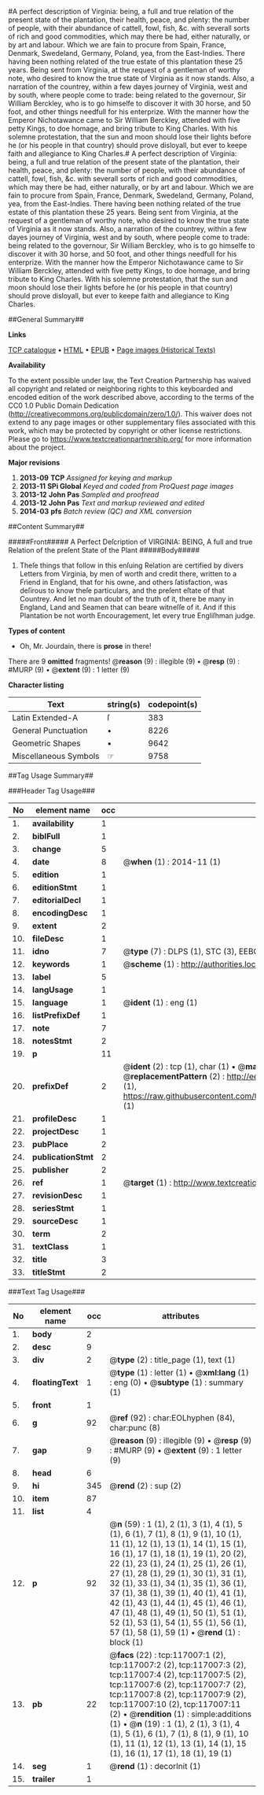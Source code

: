 #A perfect description of Virginia: being, a full and true relation of the present state of the plantation, their health, peace, and plenty: the number of people, with their abundance of cattell, fowl, fish, &c. with severall sorts of rich and good commodities, which may there be had, either naturally, or by art and labour. Which we are fain to procure from Spain, France, Denmark, Swedeland, Germany, Poland, yea, from the East-Indies. There having been nothing related of the true estate of this plantation these 25 years. Being sent from Virginia, at the request of a gentleman of worthy note, who desired to know the true state of Virginia as it now stands. Also, a narration of the countrey, within a few dayes journey of Virginia, west and by south, where people come to trade: being related to the governour, Sir William Berckley, who is to go himselfe to discover it with 30 horse, and 50 foot, and other things needfull for his enterprize. With the manner how the Emperor Nichotawance came to Sir William Berckley, attended with five petty Kings, to doe homage, and bring tribute to King Charles. With his solemne protestation, that the sun and moon should lose their lights before he (or his people in that country) should prove disloyall, but ever to keepe faith and allegiance to King Charles.#
A perfect description of Virginia: being, a full and true relation of the present state of the plantation, their health, peace, and plenty: the number of people, with their abundance of cattell, fowl, fish, &c. with severall sorts of rich and good commodities, which may there be had, either naturally, or by art and labour. Which we are fain to procure from Spain, France, Denmark, Swedeland, Germany, Poland, yea, from the East-Indies. There having been nothing related of the true estate of this plantation these 25 years. Being sent from Virginia, at the request of a gentleman of worthy note, who desired to know the true state of Virginia as it now stands. Also, a narration of the countrey, within a few dayes journey of Virginia, west and by south, where people come to trade: being related to the governour, Sir William Berckley, who is to go himselfe to discover it with 30 horse, and 50 foot, and other things needfull for his enterprize. With the manner how the Emperor Nichotawance came to Sir William Berckley, attended with five petty Kings, to doe homage, and bring tribute to King Charles. With his solemne protestation, that the sun and moon should lose their lights before he (or his people in that country) should prove disloyall, but ever to keepe faith and allegiance to King Charles.

##General Summary##

**Links**

[TCP catalogue](http://www.ota.ox.ac.uk/tcp/)  • 
[HTML](http://tei.it.ox.ac.uk/tcp/Texts-HTML/free/A90/A90463.html)  • 
[EPUB](http://tei.it.ox.ac.uk/tcp/Texts-EPUB/free/A90/A90463.epub) • 
[Page images (Historical Texts)](https://historicaltexts.jisc.ac.uk/eebo-99864775e)

**Availability**

To the extent possible under law, the Text Creation Partnership has waived all copyright and related or neighboring rights to this keyboarded and encoded edition of the work described above, according to the terms of the CC0 1.0 Public Domain Dedication (http://creativecommons.org/publicdomain/zero/1.0/). This waiver does not extend to any page images or other supplementary files associated with this work, which may be protected by copyright or other license restrictions. Please go to https://www.textcreationpartnership.org/ for more information about the project.

**Major revisions**

1. __2013-09__ __TCP__ *Assigned for keying and markup*
1. __2013-11__ __SPi Global__ *Keyed and coded from ProQuest page images*
1. __2013-12__ __John Pas__ *Sampled and proofread*
1. __2013-12__ __John Pas__ *Text and markup reviewed and edited*
1. __2014-03__ __pfs__ *Batch review (QC) and XML conversion*

##Content Summary##

#####Front#####
A Perfect Deſcription of VIRGINIA: BEING, A full and true Relation of the preſent State of the Plant
#####Body#####

1. Theſe things that follow in this enſuing Relation are certified by divers Letters from Virginia, by men of worth and credit there, written to a Friend in England, that for his owne, and others ſatisfaction, was deſirous to know theſe particulars, and the preſent eſtate of that Countrey. And let no man doubt of the truth of it, there be many in England, Land and Seamen that can beare witneſſe of it. And if this Plantation be not worth Encouragement, let every true Engliſhman judge.

**Types of content**

  * Oh, Mr. Jourdain, there is **prose** in there!

There are 9 **omitted** fragments! 
 @__reason__ (9) : illegible (9)  •  @__resp__ (9) : #MURP (9)  •  @__extent__ (9) : 1 letter (9)

**Character listing**


|Text|string(s)|codepoint(s)|
|---|---|---|
|Latin Extended-A|ſ|383|
|General Punctuation|•|8226|
|Geometric Shapes|▪|9642|
|Miscellaneous Symbols|☞|9758|

##Tag Usage Summary##

###Header Tag Usage###

|No|element name|occ|attributes|
|---|---|---|---|
|1.|__availability__|1||
|2.|__biblFull__|1||
|3.|__change__|5||
|4.|__date__|8| @__when__ (1) : 2014-11 (1)|
|5.|__edition__|1||
|6.|__editionStmt__|1||
|7.|__editorialDecl__|1||
|8.|__encodingDesc__|1||
|9.|__extent__|2||
|10.|__fileDesc__|1||
|11.|__idno__|7| @__type__ (7) : DLPS (1), STC (3), EEBO-CITATION (1), PROQUEST (1), VID (1)|
|12.|__keywords__|1| @__scheme__ (1) : http://authorities.loc.gov/ (1)|
|13.|__label__|5||
|14.|__langUsage__|1||
|15.|__language__|1| @__ident__ (1) : eng (1)|
|16.|__listPrefixDef__|1||
|17.|__note__|7||
|18.|__notesStmt__|2||
|19.|__p__|11||
|20.|__prefixDef__|2| @__ident__ (2) : tcp (1), char (1)  •  @__matchPattern__ (2) : ([0-9\-]+):([0-9IVX]+) (1), (.+) (1)  •  @__replacementPattern__ (2) : http://eebo.chadwyck.com/downloadtiff?vid=$1&page=$2 (1), https://raw.githubusercontent.com/textcreationpartnership/Texts/master/tcpchars.xml#$1 (1)|
|21.|__profileDesc__|1||
|22.|__projectDesc__|1||
|23.|__pubPlace__|2||
|24.|__publicationStmt__|2||
|25.|__publisher__|2||
|26.|__ref__|1| @__target__ (1) : http://www.textcreationpartnership.org/docs/. (1)|
|27.|__revisionDesc__|1||
|28.|__seriesStmt__|1||
|29.|__sourceDesc__|1||
|30.|__term__|2||
|31.|__textClass__|1||
|32.|__title__|3||
|33.|__titleStmt__|2||


###Text Tag Usage###

|No|element name|occ|attributes|
|---|---|---|---|
|1.|__body__|2||
|2.|__desc__|9||
|3.|__div__|2| @__type__ (2) : title_page (1), text (1)|
|4.|__floatingText__|1| @__type__ (1) : letter (1)  •  @__xml:lang__ (1) : eng (0)  •  @__subtype__ (1) : summary (1)|
|5.|__front__|1||
|6.|__g__|92| @__ref__ (92) : char:EOLhyphen (84), char:punc (8)|
|7.|__gap__|9| @__reason__ (9) : illegible (9)  •  @__resp__ (9) : #MURP (9)  •  @__extent__ (9) : 1 letter (9)|
|8.|__head__|6||
|9.|__hi__|345| @__rend__ (2) : sup (2)|
|10.|__item__|87||
|11.|__list__|4||
|12.|__p__|92| @__n__ (59) : 1 (1), 2 (1), 3 (1), 4 (1), 5 (1), 6 (1), 7 (1), 8 (1), 9 (1), 10 (1), 11 (1), 12 (1), 13 (1), 14 (1), 15 (1), 16 (1), 17 (1), 18 (1), 19 (1), 20 (2), 22 (1), 23 (1), 24 (1), 25 (1), 26 (1), 27 (1), 28 (1), 29 (1), 30 (1), 31 (1), 32 (1), 33 (1), 34 (1), 35 (1), 36 (1), 37 (1), 38 (1), 39 (1), 40 (1), 41 (1), 42 (1), 43 (1), 44 (1), 45 (1), 46 (1), 47 (1), 48 (1), 49 (1), 50 (1), 51 (1), 52 (1), 53 (1), 54 (1), 55 (1), 56 (1), 57 (1), 58 (1), 59 (1)  •  @__rend__ (1) : block (1)|
|13.|__pb__|22| @__facs__ (22) : tcp:117007:1 (2), tcp:117007:2 (2), tcp:117007:3 (2), tcp:117007:4 (2), tcp:117007:5 (2), tcp:117007:6 (2), tcp:117007:7 (2), tcp:117007:8 (2), tcp:117007:9 (2), tcp:117007:10 (2), tcp:117007:11 (2)  •  @__rendition__ (1) : simple:additions (1)  •  @__n__ (19) : 1 (1), 2 (1), 3 (1), 4 (1), 5 (1), 6 (1), 7 (1), 8 (1), 9 (1), 10 (1), 11 (1), 12 (1), 13 (1), 14 (1), 15 (1), 16 (1), 17 (1), 18 (1), 19 (1)|
|14.|__seg__|1| @__rend__ (1) : decorInit (1)|
|15.|__trailer__|1||
